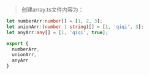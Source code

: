 > 创建array.ts文件内容为：

```typescript
let numberArr:number[] = [1, 2, 3];
let unionArr:(number | string)[] = [1, 'qiqi', 3];
let anyArr:any[] = [1, 'qiqi', true];

export {
  numberArr,
  unionArr,
  anyArr
}
```
